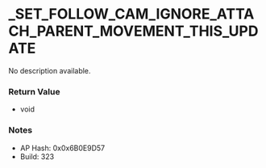 # _SET_FOLLOW_CAM_IGNORE_ATTACH_PARENT_MOVEMENT_THIS_UPDATE

No description available.

### Return Value
* void

### Notes
* AP Hash: 0x0x6B0E9D57
* Build: 323

